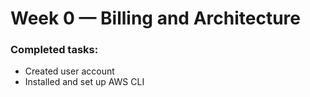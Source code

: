 # Week 0 — Billing and Architecture
### Completed tasks:
* Created user account
* Installed and set up AWS CLI